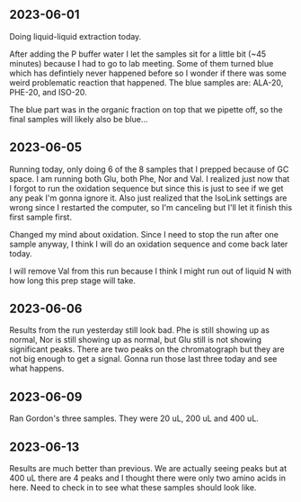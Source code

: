 ## 2023-06-01
Doing liquid-liquid extraction today. 

After adding the P buffer water I let the samples sit for a little bit (~45 minutes) because I had to go to lab meeting. 
Some of them turned blue which has defintiely never happened before so I wonder if there was some weird problematic reaction that happened. 
The blue samples are: ALA-20, PHE-20, and ISO-20.

The blue part was in the organic fraction on top that we pipette off, so the final samples will likely also be blue...

## 2023-06-05
Running today, only doing 6 of the 8 samples that I prepped because of GC space.
I am running both Glu, both Phe, Nor and Val.
I realized just now that I forgot to run the oxidation sequence but since this is just to see if we get any peak I'm gonna ignore it.
Also just realized that the IsoLink settings are wrong since I restarted the computer, so I'm canceling but I'll let it finish this first sample first. 

Changed my mind about oxidation. Since I need to stop the run after one sample anyway, I think I will do an oxidation sequence and come back later today.

I will remove Val from this run because I think I might run out of liquid N with how long this prep stage will take. 

## 2023-06-06
Results from the run yesterday still look bad. Phe is still showing up as normal, Nor is still showing up as normal, but Glu still is not showing significant peaks.
There are two peaks on the chromatograph but they are not big enough to get a signal. 
Gonna run those last three today and see what happens.

## 2023-06-09
Ran Gordon's three samples.
They were 20 uL, 200 uL and 400 uL.

## 2023-06-13
Results are much better than previous. We are actually seeing peaks but at 400 uL there are 4 peaks and I thought there were only two amino acids in here.
Need to check in to see what these samples should look like. 

